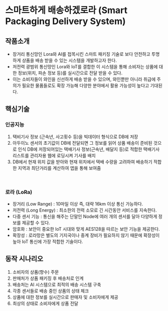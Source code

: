 # 스마트하게 배송하겠로라 (Smart Packaging Delivery System)


## 작품소개
- 장거리 통신망인 Lora와 AI를 접목시킨 스마트 패키징 기술로 보다 안전하고 투명하게 상품을 배송 받을 수 있는 시스템을 개발하고자 한다.
- 저전력 광범위 통신망인 Lora와 IoT를 결합한 이 시스템을 통해 소비자는 상품에 대한 정보(위치, 파손 정보 등)를 실시간으로 전달 받을 수 있다.
- 이는 소비자들이 와인을 신선하게 배송 받을 수 있으며, 와인뿐만 아니라 취급에 주의가 필요한 물품들로도 확장 가능해 다양한 분야에서 활용 가능성이 높다고 기대된다.


## 핵심기술
### 인공지능
1. 택비기사 정보 (근속년, 사고횟수 등)을 빅데이터 형식으로 DB에 저장
2. 아두이노 센서의 초기값이 DB에 전달되면 그 정보를 읽어 상품 배송이 준비된 것으로 인식 DB에 저장되어있는 택배기사 정보(근속년, 배달지 등)로 적합한 택배기사 리스트를 관리자용 웹에 로딩시켜 기사를 배치
3. DB에서 현재 위치 값을 받아와 현재 위치에서 택배 수량을 고려하여 배송하기 적합한 지역과 최단거리를 계산하여 앱을 통해 보여줌
<br>

### 로라 (LoRa)
- 장거리 (Low Range) : 10마일 이상 즉, 대략 16km 이상 통신 가능하다.
- 저전력 (Long Energy) : 최소한의 전력 소모로 긴 시간동안 서비스를 지속한다.
- 다중 센서 기능 : 통신을 해주는 단말인 Node에 여러 개의 센서를 달아 다양하게 정보를 제공할 수 있다.
- 암호화 : 보안이 중요한 IoT 시대와 맞게 AES128을 따르는 보안 기능을 제공한다.
- 확장성 : 로라망은 별도의 기지국이나 중계 장비가 필요하지 않기 때문에 확장성이 높아 IoT 통신에 가장 적합한 기술이다.


## 동작 시나리오
1. 소비자의 상품(향수) 주문
2. 판매처가 상품 패키징 후 배송처로 인계
3. 배송처는 AI 시스템으로 최적의 배송 시스템 구축
4. 각종 센서들로 배송 중인 상품의 상태 체크
5. 상품에 대한 정보를 실시간으로 판매자 및 소비자에게 제공
6. 최상의 상태로 소비자에게 상품 전달
